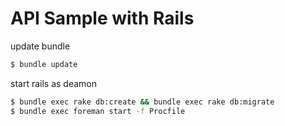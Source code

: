 # API Sample with Rails


update bundle

```bash
$ bundle update
```

start rails as deamon

```bash
$ bundle exec rake db:create && bundle exec rake db:migrate
$ bundle exec foreman start -f Procfile
```

